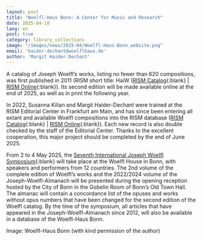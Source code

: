 ```yaml
---
layout: post
title: "Woelfl-Haus Bonn: A Center for Music and Research"
date: 2025-04-10
lang: en
post: true
category: library_collections
image: "/images/news/2025-04/Woelfl-Haus-Bonn_website.png"
email: 'haider-dechant@woelflhaus.de'
author: 'Margit Haider-Dechant'
---
```


A catalog of Joseph Woelfl’s works, listing no fewer than 620 compositions, was first published in 2011 (RISM short title: HaiW ([RISM Catalog](https://opac.rism.info/rism/Search/Results?type=AllFields&lookfor=lit30026255){:blank} \| [RISM Online](https://rism.online/search?q=HaiW&mode=sources&page=1&rows=20){:blank}). Its second edition will be made available online at the end of 2025, as well as in print the following year. 

In 2022, Susanna Kilian and Margit Haider-Dechant were trained at the RISM Editorial Center in Frankfurt am Main, and has since been entering all extant and available Woelfl compositions into the RISM database ([RISM Catalog](https://opac.rism.info/rism/Search/Results?type=AllFields&lookfor=pe146298){:blank} \| [RISM Online](https://rism.online/people/146298){:blank}). Each new record is also double checked by the staff of the Editorial Center. Thanks to the excellent cooperation, this major project should be completed by the end of June 2025.

From 2 to 4 May 2025, the [Seventh International Joseph Woelfl Symposium](https://www.woelflhaus.de/events/vii-internationales-jospeh-woelfl-symposium-2025){:blank} will take place at the Woelfl House in Bonn, with speakers and performers from 12 countries. The 2nd volume of the complete edition of Woelfl’s works and the 2022/2024 volume of the Joseph-Woelfl-Almanach will be presented during the opening reception hosted by the City of Bonn in the Gobelin Room of Bonn’s Old Town Hall. The almanac will contain a concordance list of the opuses and works without opus numbers that have been changed for the second edition of the Woelfl catalog. By the time of the symposium, all articles that have appeared in the Joseph-Woelfl-Almanach since 2012, will also be available in a database of the Woelfl-Haus Bonn.

Image: Woelfl-Haus Bonn (with kind permission of the author)

